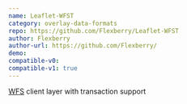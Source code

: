 ```yaml
---
name: Leaflet-WFST
category: overlay-data-formats
repo: https://github.com/Flexberry/Leaflet-WFST
author: Flexberry
author-url: https://github.com/Flexberry/
demo: 
compatible-v0:
compatible-v1: true
---
```


<a href="http://www.opengeospatial.org/standards/wfs">WFS</a> client layer with transaction support
